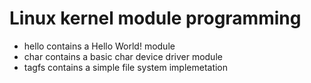 # Linux kernel module programming

* hello contains a Hello World! module
* char contains a basic char device driver module
* tagfs contains a simple file system implemetation
